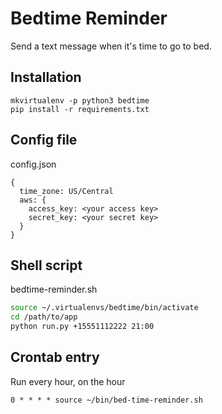 # Bedtime Reminder

Send a text message when it's time to go to bed.

## Installation

```
mkvirtualenv -p python3 bedtime
pip install -r requirements.txt
```

## Config file

config.json

```
{
  time_zone: US/Central
  aws: {
    access_key: <your access key>
    secret_key: <your secret key>
  }
}
```

## Shell script

bedtime-reminder.sh

```bash
source ~/.virtualenvs/bedtime/bin/activate
cd /path/to/app
python run.py +15551112222 21:00
```

## Crontab entry

Run every hour, on the hour

```
0 * * * * source ~/bin/bed-time-reminder.sh
```
